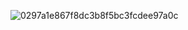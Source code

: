 ![0297a1e867f8dc3b8f5bc3fcdee97a0c](https://github.com/user-attachments/assets/789ea7a1-bd0b-41d0-a93a-dd7a89bd8ca8)


